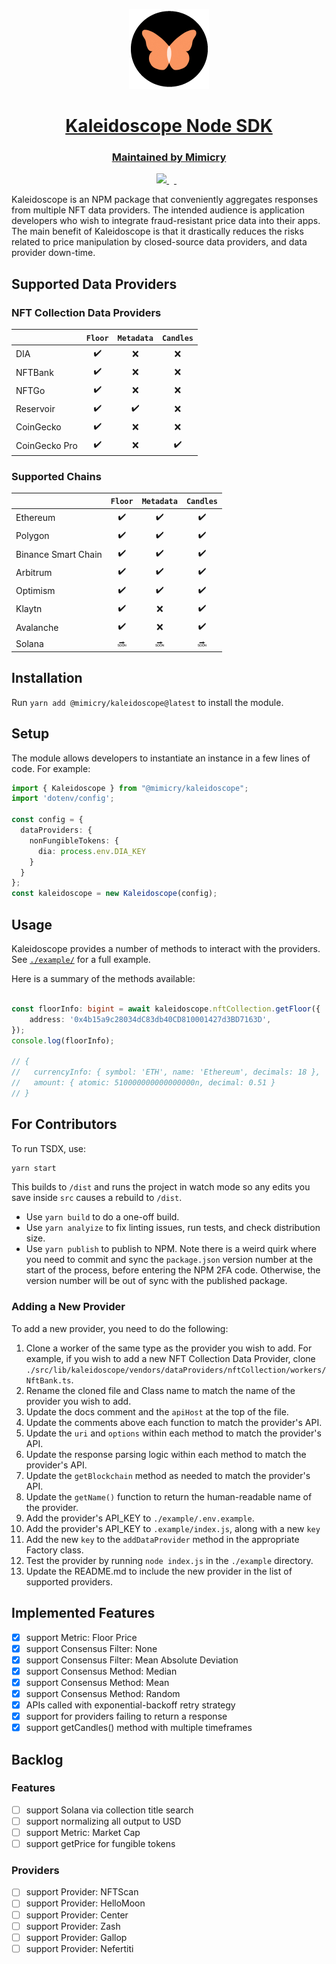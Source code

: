 <p align="center">
  <a href="https://mimicry.org">
    <picture>
      <source media="(prefers-color-scheme: dark)" srcset="https://raw.githubusercontent.com/Mimicry-Protocol/brand-assets/main/animated-logos/Gifs/Web-Res/Circles/Mimicry_logo-color-black_circle_bg-animated.gif">
      <img src="https://raw.githubusercontent.com/Mimicry-Protocol/brand-assets/main/animated-logos/Gifs/Web-Res/Circles/Mimicry_logo-color-black_circle_bg-animated.gif" height="128">
    </picture>
    <h1 align="center">Kaleidoscope Node SDK</h1>
    <h3 align="center">Maintained by Mimicry</h3>
  </a>
</p>
<p align="center">
  <a aria-label="License" href="LICENSE">
    <img src="https://badgen.net/badge/license/GPLv3/pink">
  </a>&nbsp;
  <a aria-label="Size Test" href="https://github.com/Mimicry-Protocol/kaleidoscope/actions/workflows/size.yml">
    <img alt="" src="https://github.com/Mimicry-Protocol/kaleidoscope/actions/workflows/size.yml/badge.svg">
  </a>&nbsp;
  <a aria-label="CI Test" href="https://github.com/Mimicry-Protocol/kaleidoscope/actions/workflows/main.yml">
    <img alt="" src="https://github.com/Mimicry-Protocol/kaleidoscope/actions/workflows/main.yml/badge.svg">
  </a>
</p>


Kaleidoscope is an NPM package that conveniently aggregates responses from multiple NFT data providers. The intended audience is application developers who wish to integrate fraud-resistant price data into their apps. The main benefit of Kaleidoscope is that it drastically reduces the risks related to price manipulation by closed-source data providers, and data provider down-time.

## Supported Data Providers

### NFT Collection Data Providers

|               | `Floor`            | `Metadata`         | `Candles`          |
|---------------|:------------------:|:------------------:|:------------------:|
| DIA           | :heavy_check_mark: | :x:                | :x:                |
| NFTBank       | :heavy_check_mark: | :x:                | :x:                |
| NFTGo         | :heavy_check_mark: | :x:                | :x:                |
| Reservoir     | :heavy_check_mark: | :heavy_check_mark: | :x:                |
| CoinGecko     | :heavy_check_mark: | :x:                | :x:                |
| CoinGecko Pro | :heavy_check_mark: | :x:                | :heavy_check_mark: |

### Supported Chains
|                     | `Floor`            | `Metadata`         | `Candles`          |
|---------------------|:------------------:|:------------------:|:------------------:|
| Ethereum            | :heavy_check_mark: | :heavy_check_mark: | :heavy_check_mark: |
| Polygon             | :heavy_check_mark: | :heavy_check_mark: | :heavy_check_mark: |
| Binance Smart Chain | :heavy_check_mark: | :heavy_check_mark: | :heavy_check_mark: |
| Arbitrum            | :heavy_check_mark: | :heavy_check_mark: | :heavy_check_mark: |
| Optimism            | :heavy_check_mark: | :heavy_check_mark: | :heavy_check_mark: |
| Klaytn              | :heavy_check_mark: | :x:                | :heavy_check_mark: |
| Avalanche           | :heavy_check_mark: | :x:                | :heavy_check_mark: |
| Solana              | :soon:             | :soon:             | :soon:             |

## Installation
Run `yarn add @mimicry/kaleidoscope@latest` to install the module.

## Setup
The module allows developers to instantiate an instance in a few lines of code. For example:
```typescript
import { Kaleidoscope } from "@mimicry/kaleidoscope";
import 'dotenv/config';

const config = {
  dataProviders: {
    nonFungibleTokens: {
      dia: process.env.DIA_KEY
    }
  }
};
const kaleidoscope = new Kaleidoscope(config);
```

## Usage
Kaleidoscope provides a number of methods to interact with the providers. See [`./example/`](https://github.com/Mimicry-Protocol/kaleidoscope/blob/main/example/) for a full example.

Here is a summary of the methods available:
```typescript

const floorInfo: bigint = await kaleidoscope.nftCollection.getFloor({
    address: '0x4b15a9c28034dC83db40CD810001427d3BD7163D',
});
console.log(floorInfo);

// {
//   currencyInfo: { symbol: 'ETH', name: 'Ethereum', decimals: 18 },
//   amount: { atomic: 510000000000000000n, decimal: 0.51 }
// }
```

## For Contributors

To run TSDX, use:

```bash
yarn start
```

This builds to `/dist` and runs the project in watch mode so any edits you save inside `src` causes a rebuild to `/dist`.

- Use `yarn build` to do a one-off build.
- Use `yarn analyize` to fix linting issues, run tests, and check distribution size.
- Use `yarn publish` to publish to NPM. Note there is a weird quirk where you need to commit and sync the `package.json` version number at the start of the process, before entering the NPM 2FA code. Otherwise, the version number will be out of sync with the published package.

### Adding a New Provider

To add a new provider, you need to do the following:
1. Clone a worker of the same type as the provider you wish to add. For example, if you wish to add a new NFT Collection Data Provider, clone `./src/lib/kaleidoscope/vendors/dataProviders/nftCollection/workers/NftBank.ts`.
2. Rename the cloned file and Class name to match the name of the provider you wish to add.
3. Update the docs comment and the `apiHost` at the top of the file.
4. Update the comments above each function to match the provider's API.
5. Update the `uri` and `options` within each method to match the provider's API.
6. Update the response parsing logic within each method to match the provider's API.
7. Update the `getBlockchain` method as needed to match the provider's API.
8. Update the `getName()` function to return the human-readable name of the provider.
9. Add the provider's API_KEY to `./example/.env.example`.
10. Add the provider's API_KEY to `.example/index.js`, along with a new `key`
11. Add the new `key` to the `addDataProvider` method in the appropriate Factory class.
12. Test the provider by running `node index.js` in the `./example` directory.
13. Update the README.md to include the new provider in the list of supported providers.


## Implemented Features
- [x] support Metric: Floor Price
- [x] support Consensus Filter: None
- [x] support Consensus Filter: Mean Absolute Deviation
- [x] support Consensus Method: Median
- [x] support Consensus Method: Mean
- [x] support Consensus Method: Random
- [x] APIs called with exponential-backoff retry strategy
- [x] support for providers failing to return a response
- [x] support getCandles() method with multiple timeframes

## Backlog

### Features
- [ ] support Solana via collection title search
- [ ] support normalizing all output to USD
- [ ] support Metric: Market Cap
- [ ] support getPrice for fungible tokens

### Providers
- [ ] support Provider: NFTScan
- [ ] support Provider: HelloMoon
- [ ] support Provider: Center
- [ ] support Provider: Zash
- [ ] support Provider: Gallop
- [ ] support Provider: Nefertiti
